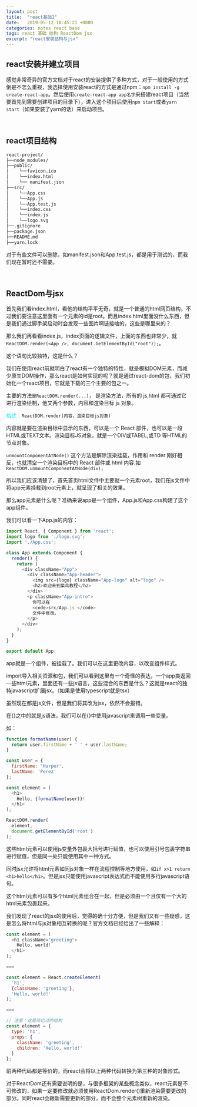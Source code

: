 ```yaml
---
layout: post
title:  "react基础1"
date:   2019-05-12 18:45:21 +0800
categories: notes react base
tags: react 基础 结构 ReactDom jsx
excerpt: "react安装结构与jsx"
---
```


## react安装并建立项目

感觉非常奇异的官方文档对于react的安装提供了多种方式，对于一般使用的方式倒是不怎么重视，我选择使用安装react的方式是通过npm：`npm install -g create-react-app`。然后使用`create-react-app app名字`来搭建react项目（当然要首先到需要创建项目的目录下），进入这个项目后使用`npm start`或者`yarn start`（如果安装了yarn的话）来启动项目。

&emsp;

## react项目结构

```markdown
react-project/
├──node_modules/
├──public/
│    └──favicon.ico
│    └──index.html
│    └── manifest.json
├──src/
│    └──App.css
│    └──App.js
│    └──App.test.js
│    └──index.css
│    └──index.js
│    └──logo.svg
├──.gitignore
├──package.json
├──README.md
├──yarn.lock
```

对于有些文件可以删除，如manifest.json和App.test.js，都是用于测试的，而我们现在暂时还不需要。

&emsp;

## ReactDom与jsx

首先我们看index.html，看他的结构平平无奇，就是一个普通的html网页结构，不过我们要注意这里面有一个元素的id是root。而且index.html里面没什么东西，但是我们通过脚手架启动时会发现一些图片啊链接啥的，这些是哪里来的？

那么我们再看看index.js，index页面的逻辑文件，上面的东西也非常少，就`ReactDOM.render(<App />, document.GetElementById("root"));`。

这个语句比较独特，这是什么？

我们在使用react前就明白了react有一个独特的特性，就是模拟DOM元素，而减少原生DOM操作，那么react是如何实现的呢？就是通过react-dom的包，我们初始化一个react项目，它就是下载的三个主要的包之一。

主要的方法`是ReactDOM.render(...)`， 是渲染方法，所有的 js,html 都可通过它进行渲染绘制，他又两个参数，内容和渲染目标 js 对象。

<span style="color:aqua">格式：</span>`ReactDOM.render(内容，渲染目标js对象)`

内容就是要在渲染目标中显示的东西，可以是一个 React 部件，也可以是一段HTML或TEXT文本。渲染目标JS对象，就是一个DIV或TABEL,或TD 等HTML的节点对象。

`unmountComponentAtNode()` 这个方法是解除渲染挂载，作用和 render 刚好相反，也就清空一个渲染目标中的 React 部件或 html 内容.如`ReactDOM.unmountComponentAtNode(div);`

所以我们应该清楚了，首先首页html文件中主要就一个元素root，我们在js文件中将app元素挂载到root元素上，就呈现了相关的效果。

那么app元素是什么呢？准确来说app是一个组件，App.js和App.css构建了这个app组件。

我们可以看一下App.js的内容：

```javascript
import React, { Component } from 'react';
import logo from './logo.svg';
import './App.css';

class App extends Component {
  render() {
    return (
      <div className="App">
        <div className="App-header">
          <img src={logo} className="App-logo" alt="logo" />
          <h2>欢迎来到菜鸟教程</h2>
        </div>
        <p className="App-intro">
          你可以在
          <code>src/App.js </code>
          文件中修改。
        </p>
      </div>
    );
  }
}

export default App;
```

app就是一个组件，被挂载了。我们可以在这里更改内容，以改变组件样式。

import导入相关资源和包，我们可以看到这里有一个奇怪的表达，一个app类返回一些html元素，里面还有一些js语言，这些混合的东西是什么？这就是react的独特javascript扩展jsx。（如果是使用typescript就是tsx）

虽然现在都是js文件，但是我们将其改为jsx，依然不会报错。

在{}之中的就是js语法，我们可以在{}中使用javascript来调用一些变量。

如：

```javascript
function formatName(user) {
  return user.firstName + ' ' + user.lastName;
}

const user = {
  firstName: 'Harper',
  lastName: 'Perez'
};

const element = (
  <h1>
    Hello, {formatName(user)}!
  </h1>
);

ReactDOM.render(
  element,
  document.getElementById('root')
);
```

这些html元素可以使用js变量外包裹大括号进行赋值，也可以使用引号包裹字符串进行赋值，但是同一处只能使用其中一种方式。

同时jsx允许将html元素如同js对象一样在流程控制等地方使用，如`if x>1 return <h1>hello</h1>`。但是jsx只能使用javascript表达式而不能使用多行javascript语句。

这个html元素可以有多个html元素组合在一起，但是必须由一个且仅有一个大的html元素包裹起来。

我们发现了react的jsx的使用后，觉得的确十分方便，但是我们又有一些疑惑，这是怎么将html与js对象相互转换的呢？官方文档已经给出了一些解释：

```javascript
const element = (
  <h1 className="greeting">
    Hello, world!
  </h1>
);

===

const element = React.createElement(
  'h1',
  {className: 'greeting'},
  'Hello, world!'
);

===

// 注意：这是简化过的结构
const element = {
  type: 'h1',
  props: {
    className: 'greeting',
    children: 'Hello, world!'
  }
};
```

前两种代码都是等价的，而react会将以上两种代码转换为第三种的对象形式。

对于ReactDom还有需要说明的是，与很多框架的某些概念类似，react元素是不可修改的，如果一定要修改就必须使用ReactDom.render()重新渲染需要更改的部分。同时react会跟新需要更新的部分，而不会整个元素树重新的渲染。
